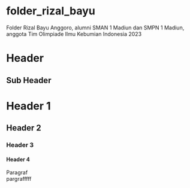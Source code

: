 # folder_rizal_bayu
Folder Rizal Bayu Anggoro, alumni SMAN 1 Madiun dan SMPN 1 Madiun, anggota Tim Olimpiade Ilmu Kebumian Indonesia 2023

Header
=

Sub Header
-

# Header 1
## Header 2
### Header 3
#### Header 4

Paragraf  
pargrafffff
